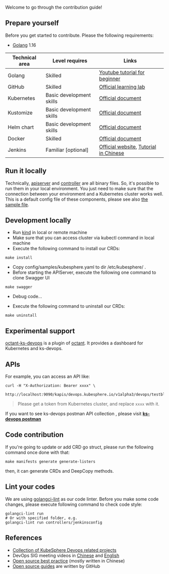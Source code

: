 Welcome to go through the contribution guide!

## Prepare yourself

Before you get started to contribute. Please the following requirements:

* [Golang](https://golang.org/) 1.16

| Technical area | Level requires | Links |
|---|---|---|
| Golang | Skilled | [Youtube tutorial for beginner](https://www.youtube.com/watch?v=75lJDVT1h0s&list=PLzMcBGfZo4-mtY_SE3HuzQJzuj4VlUG0q) |
| GitHub | Skilled | [Official learning lab](https://lab.github.com/) |
| Kubernetes | Basic development skills | [Official document](https://kubernetes.io/) |
| Kustomize  | Basic development skills | [Official document](https://github.com/kubernetes-sigs/kustomize) |
| Helm chart | Basic development skills | [Official document](https://helm.sh/) |
| Docker | Skilled | [Official document](https://docs.docker.com/) |
| Jenkins | Familiar [optional] | [Official website](https://www.jenkins.io/), [Tutorial in Chinese](https://www.bilibili.com/video/BV1fp4y1r7Dd) |

## Run it locally

Technically, [apiserver](cmd/apiserver) and [controller](cmd/controller) are all binary files. So,
it's possible to run them in your local environment. You just need to make sure that the connection
between your environment and a Kubernetes cluster works well. This is a default config file of these
components, please see also [the sample file](config/samples/kubesphere.yaml).

## Development locally

- Run [kind](https://github.com/kubernetes-sigs/kind) in local or remote machine
- Make sure that you can access cluster via kubectl command in local machine
- Execute the following command to install our CRDs:

```shell
make install
```
- Copy config/samples/kubesphere.yaml to dir /etc/kubesphere/ .
- Before starting the APIServer, execute the following one command to clone Swagger UI
```shell
make swagger
```
- Debug code...

- Execute the following command to uninstall our CRDs:

```shell
make uninstall
```

## Experimental support

[octant-ks-devops](https://github.com/LinuxSuRen/octant-ks-devops) is a plugin of [octant](https://github.com/vmware-tanzu/octant/).
It provides a dashboard for Kubernetes and ks-devops.

## APIs

For example, you can access an API like:

```shell script
curl -H "X-Authorization: Bearer xxxx" \
  http://localhost:9090/kapis/devops.kubesphere.io/v1alpha3/devops/testblpsz/pipelines
```

> Please get a token from Kubernetes cluster, and replace `xxxx` with it.

If you want to see ks-devops postman API collection , please visit **[ks-devops postman](https://www.postman.com/ks-devops/workspace/kubesphere-devops)**

## Code contribution

If you're going to update or add CRD go struct, please run the following command once done with that:

`make manifests generate generate-listers`

then, it can generate CRDs and DeepCopy methods.

## Lint your codes

We are using [golangci-lint](https://golangci-lint.run/) as our code linter. Before you make some code changes, please execute following command to check code style:

```shell
golangci-lint run
# Or with specified folder, e.g.
golangci-lint run controllers/jenkinsconfig
```

## References

- [Collection of KubeSphere Devops related projects](docs/projects.md)
- DevOps SIG meeting videos in [Chinese](https://space.bilibili.com/438908638/channel/seriesdetail) and [English](https://www.youtube.com/watch?v=c3V-2RX9yGY&list=PLwDEgvYeF0jL-CAJ9SpCx_QWKMDGLKqgN)
- [Open source best practice](https://github.com/LinuxSuRen/open-source-best-practice) (mostly written in Chinese)
- [Open source guides](https://opensource.guide/) are written by GitHub